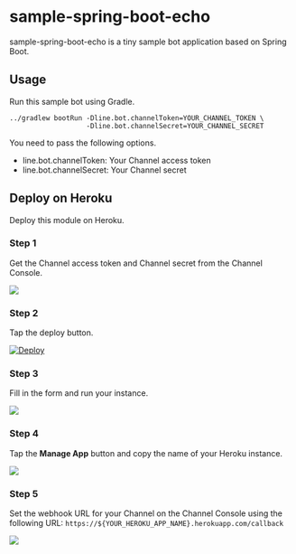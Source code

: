 # sample-spring-boot-echo

sample-spring-boot-echo is a tiny sample bot application based on Spring Boot.

## Usage

Run this sample bot using Gradle.

    ../gradlew bootRun -Dline.bot.channelToken=YOUR_CHANNEL_TOKEN \
                       -Dline.bot.channelSecret=YOUR_CHANNEL_SECRET

You need to pass the following options.

  * line.bot.channelToken: Your Channel access token
  * line.bot.channelSecret: Your Channel secret

## Deploy on Heroku

Deploy this module on Heroku.

### Step 1

Get the Channel access token and Channel secret from the Channel Console.

<img src="https://github.com/Randy1209/line-bot-sdk-java/blob/master/sample-spring-boot-echo/_assets/line-bot-configuration.png?raw=true">

### Step 2

Tap the deploy button.

[![Deploy](https://www.herokucdn.com/deploy/button.svg)](https://heroku.com/deploy?template=https://github.com/line/line-bot-sdk-java)

### Step 3

Fill in the form and run your instance.

<img src="https://github.com/Randy1209/line-bot-sdk-java/blob/master/sample-spring-boot-echo/_assets/heroku.png?raw=true">

### Step 4

Tap the **Manage App** button and copy the name of your Heroku instance.

<img src="https://github.com/Randy1209/line-bot-sdk-java/blob/master/sample-spring-boot-echo/_assets/heroku-app-name.png?raw=true">

### Step 5

Set the webhook URL for your Channel on the Channel Console using the following URL:
`https://${YOUR_HEROKU_APP_NAME}.herokuapp.com/callback`

<img src="https://github.com/Randy1209/line-bot-sdk-java/blob/master/sample-spring-boot-echo/_assets/put-webhook-url.png?raw=true">
